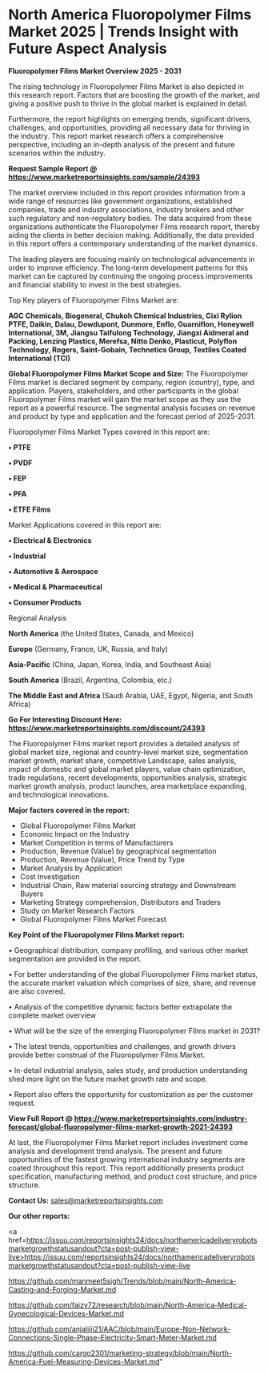 # North America Fluoropolymer Films Market 2025 | Trends Insight with Future Aspect Analysis

<Strong> Fluoropolymer Films Market Overview 2025 - 2031</strong>

The rising technology in Fluoropolymer Films Market is also depicted in this research report. Factors that are boosting the growth of the market, and giving a positive push to thrive in the global market is explained in detail.

Furthermore, the report highlights on emerging trends, significant drivers, challenges, and opportunities, providing all necessary data for thriving in the industry. This report market research offers a comprehensive perspective, including an in-depth analysis of the present and future scenarios within the industry.

<strong>Request Sample Report @ <a href=https://www.marketreportsinsights.com/sample/24393>https://www.marketreportsinsights.com/sample/24393</a></strong>

The market overview included in this report provides information from a wide range of resources like government organizations, established companies, trade and industry associations, industry brokers and other such regulatory and non-regulatory bodies. The data acquired from these organizations authenticate the Fluoropolymer Films research report, thereby aiding the clients in better decision making. Additionally, the data provided in this report offers a contemporary understanding of the market dynamics.

The leading players are focusing mainly on technological advancements in order to improve efficiency. The long-term development patterns for this market can be captured by continuing the ongoing process improvements and financial stability to invest in the best strategies.

Top Key players of Fluoropolymer Films Market are:

<strong>AGC Chemicals, Biogeneral, Chukoh Chemical Industries, Cixi Rylion PTFE, Daikin, Dalau, Dowdupont, Dunmore, Enflo, Guarniflon, Honeywell International, 3M, Jiangsu Taifulong Technology, Jiangxi Aidmeral and Packing, Lenzing Plastics, Merefsa, Nitto Denko, Plasticut, Polyflon Technology, Rogers, Saint-Gobain, Technetics Group, Textiles Coated International (TCI)</strong>

<strong><b>Global Fluoropolymer Films Market Scope and Size:</b></strong>
The Fluoropolymer Films market is declared segment by company, region (country), type, and application. Players, stakeholders, and other participants in the global Fluoropolymer Films market will gain the market scope as they use the report as a powerful resource. The segmental analysis focuses on revenue and product by type and application and the forecast period of 2025-2031.

Fluoropolymer Films Market Types covered in this report are:

<strong>• PTFE

• PVDF

• FEP

• PFA

• ETFE Films</strong>

Market Applications covered in this report are:

<strong>• Electrical & Electronics

• Industrial

• Automotive & Aerospace

• Medical & Pharmaceutical

• Consumer Products</strong> 

Regional Analysis

<strong>North America</strong> (the United States, Canada, and Mexico)

<strong>Europe</strong> (Germany, France, UK, Russia, and Italy)

<strong>Asia-Pacific</strong> (China, Japan, Korea, India, and Southeast Asia)

<strong>South America</strong> (Brazil, Argentina, Colombia, etc.)

<strong>The Middle East and Africa</strong> (Saudi Arabia, UAE, Egypt, Nigeria, and South Africa)

<strong>Go For Interesting Discount Here: <a href=https://www.marketreportsinsights.com/discount/24393>https://www.marketreportsinsights.com/discount/24393</a></strong>

The Fluoropolymer Films market report provides a detailed analysis of global market size, regional and country-level market size, segmentation market growth, market share, competitive Landscape, sales analysis, impact of domestic and global market players, value chain optimization, trade regulations, recent developments, opportunities analysis, strategic market growth analysis, product launches, area marketplace expanding, and technological innovations.

<strong><b>Major factors covered in the report:</b></strong>
<ul>
  <li>Global Fluoropolymer Films Market </li>
  <li>Economic Impact on the Industry</li>
  <li>Market Competition in terms of Manufacturers</li>
  <li>Production, Revenue (Value) by geographical segmentation</li>
  <li>Production, Revenue (Value), Price Trend by Type</li>
  <li>Market Analysis by Application</li>
  <li>Cost Investigation</li>
  <li>Industrial Chain, Raw material sourcing strategy and Downstream Buyers</li>
  <li>Marketing Strategy comprehension, Distributors and Traders</li>
  <li>Study on Market Research Factors</li>
  <li>Global Fluoropolymer Films Market Forecast</li>
</ul>

<strong><b>Key Point of the Fluoropolymer Films Market report:</b></strong>

• Geographical distribution, company profiling, and various other market segmentation are provided in the report.

• For better understanding of the global Fluoropolymer Films market status, the accurate market valuation which comprises of size, share, and revenue are also covered.

• Analysis of the competitive dynamic factors better extrapolate the complete market overview

• What will be the size of the emerging Fluoropolymer Films market in 2031?

• The latest trends, opportunities and challenges, and growth drivers provide better construal of the Fluoropolymer Films Market.

• In-detail industrial analysis, sales study, and production understanding shed more light on the future market growth rate and scope.

• Report also offers the opportunity for customization as per the customer request.

<strong><b>View Full Report @ <a href=https://www.marketreportsinsights.com/industry-forecast/global-fluoropolymer-films-market-growth-2021-24393>https://www.marketreportsinsights.com/industry-forecast/global-fluoropolymer-films-market-growth-2021-24393</a></b></strong>


At last, the Fluoropolymer Films Market report includes investment come analysis and development trend analysis. The present and future opportunities of the fastest growing international industry segments are coated throughout this report. This report additionally presents product specification, manufacturing method, and product cost structure, and price structure.

<strong>Contact Us:</strong>
sales@marketreportsinsights.com

<strong>Our other reports:</strong>

<a href=https://issuu.com/reportsinsights24/docs/northamericadeliveryrobotsmarketgrowthstatusandout?cta=post-publish-view-live>https://issuu.com/reportsinsights24/docs/northamericadeliveryrobotsmarketgrowthstatusandout?cta=post-publish-view-live</a>

<a href=https://github.com/manmeet5sigh/Trends/blob/main/North-America-Casting-and-Forging-Market.md>https://github.com/manmeet5sigh/Trends/blob/main/North-America-Casting-and-Forging-Market.md</a>

<a href=https://github.com/faizy72/research/blob/main/North-America-Medical-Gynecological-Devices-Market.md>https://github.com/faizy72/research/blob/main/North-America-Medical-Gynecological-Devices-Market.md</a>

<a href=https://github.com/anjaliiii21/AAC/blob/main/Europe-Non-Network-Connections-Single-Phase-Electricity-Smart-Meter-Market.md>https://github.com/anjaliiii21/AAC/blob/main/Europe-Non-Network-Connections-Single-Phase-Electricity-Smart-Meter-Market.md</a>

<a href=https://github.com/cargo2301/marketing-strategy/blob/main/North-America-Fuel-Measuring-Devices-Market.md>https://github.com/cargo2301/marketing-strategy/blob/main/North-America-Fuel-Measuring-Devices-Market.md</a>"

